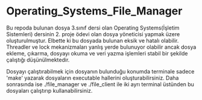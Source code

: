 # Operating_Systems_File_Manager
Bu repoda bulunan dosya 3.sınıf dersi olan Operating Systems(İşletim Sistemleri) dersinin 2. proje ödevi olan dosya yöneticisi yapmak üzere 
oluşturulmuştur. Elbette ki bu dosyada bulunan eksik ve hatalı olabilir. Threadler ve lock mekanizmaları yanlış yerde bulunuyor olabilir ancak
dosya ekleme, çıkarma, dosyayı okuma ve veri yazma işlemleri stabil bir şekilde çalıştığı düşünülmektedir.

Dosyayı çalıştırabilmek için dosyanın bulunduğu konumda terminale sadece 'make' yazarak dosyaların executable hallerini oluşturabilirsiniz.
Daha sonrasında ise ./file_manager ve ./file_client ile iki ayrı terminal üstünden bu dosyaları çalıştırıp kullanabilirsiniz.
